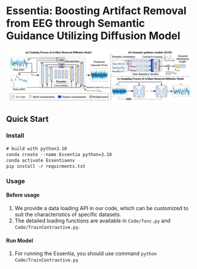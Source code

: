 # Essentia: Boosting Artifact Removal from EEG through Semantic Guidance Utilizing Diffusion Model

![Alt text](Fig/Essentia.jpg)

## Quick Start
### Install
```
# build with python3.10
conda create --name Essentia python=3.10
conda activate Essentiaenv 
pip install -r requirments.txt
```

### Usage
#### Before usage
1. We provide a data loading API in our code, which can be customized to suit the characteristics of specific datasets.
2. The detailed loading functions are available in `Code/func.py` and `Code/TrainContrastive.py`.

#### Run Model
1. For running the Essentia, you should use command `python Code/TrainContrastive.py`
